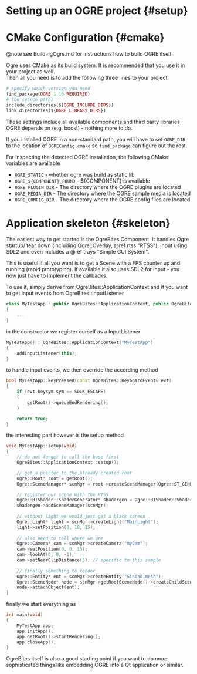 # Setting up an OGRE project {#setup}

# CMake Configuration {#cmake}
@note see BuildingOgre.md for instructions how to build OGRE itself

Ogre uses CMake as its build system. It is recommended that you use it in your project as well.  
Then all you need is to add the following three lines to your project
```php
# specify which version you need
find_package(OGRE 1.10 REQUIRED)
# the search paths
include_directories(${OGRE_INCLUDE_DIRS})
link_directories(${OGRE_LIBRARY_DIRS})
```
These settings include all available components and third party libraries OGRE depends on (e.g. boost) - nothing more to do.

If you installed OGRE in a non-standard path, you will have to set `OGRE_DIR` to the location of `OGREConfig.cmake` so `find_package` can figure out the rest.

For inspecting the detected OGRE installation, the following CMake variables are available
* `OGRE_STATIC` - whether ogre was build as static lib
* `OGRE_${COMPONENT}_FOUND` - ${COMPONENT} is available
* `OGRE_PLUGIN_DIR` - The directory where the OGRE plugins are located
* `OGRE_MEDIA_DIR` - The directory where the OGRE sample media is located
* `OGRE_CONFIG_DIR` - The directory where the OGRE config files are located

# Application skeleton {#skeleton}
The easiest way to get started is the OgreBites Component. It handles Ogre startup/ tear down (including Ogre::Overlay, @ref rtss "RTSS"), input using SDL2 and even includes a @ref trays "Simple GUI System".

This is useful if all you want is to get a Scene with a FPS counter up and running (rapid prototyping).
If available it also uses SDL2 for input - you now just have to implement the callbacks.

To use it, simply derive from OgreBites::ApplicationContext and if you want to get input events from OgreBites::InputListener

```cpp
class MyTestApp : public OgreBites::ApplicationContext, public OgreBites::InputListener
{
    ...
}
```
in the constructor we register ourself as a InputListener
```cpp
MyTestApp() : OgreBites::ApplicationContext("MyTestApp")
{
    addInputListener(this);
}
```
to handle input events, we then override the according method
```cpp
bool MyTestApp::keyPressed(const OgreBites::KeyboardEvent& evt)
{
	if (evt.keysym.sym == SDLK_ESCAPE)
	{
		getRoot()->queueEndRendering();
	}

	return true;
}
```
the interesting part however is the setup method
```cpp
void MyTestApp::setup(void)
{
    // do not forget to call the base first
	OgreBites::ApplicationContext::setup();

    // get a pointer to the already created root
	Ogre::Root* root = getRoot();
	Ogre::SceneManager* scnMgr = root->createSceneManager(Ogre::ST_GENERIC);

    // register our scene with the RTSS
	Ogre::RTShader::ShaderGenerator* shadergen = Ogre::RTShader::ShaderGenerator::getSingletonPtr();
	shadergen->addSceneManager(scnMgr);
    
    // without light we would just get a black screen    
    Ogre::Light* light = scnMgr->createLight("MainLight");
    light->setPosition(0, 10, 15);
    
    // also need to tell where we are
    Ogre::Camera* cam = scnMgr->createCamera("myCam");
    cam->setPosition(0, 0, 15);
    cam->lookAt(0, 0, -1);
    cam->setNearClipDistance(5); // specific to this sample
    
    // finally something to render
    Ogre::Entity* ent = scnMgr->createEntity("Sinbad.mesh");
    Ogre::SceneNode* node = scnMgr->getRootSceneNode()->createChildSceneNode();
    node->attachObject(ent);
}
```
finally we start everything as
```cpp
int main(void)
{
	MyTestApp app;
	app.initApp();
	app.getRoot()->startRendering();
	app.closeApp();
}
```
OgreBites itself is also a good starting point if you want to do more sophisticated things like embedding OGRE into a Qt application or similar.
